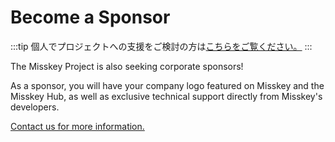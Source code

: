 # Become a Sponsor

:::tip
個人でプロジェクトへの支援をご検討の方は[こちらをご覧ください。](/docs/donate/)
:::

The Misskey Project is also seeking corporate sponsors!

As a sponsor, you will have your company logo featured on Misskey and the Misskey Hub, as well as exclusive technical support directly from Misskey's developers.

[Contact us for more information.](/contact/)

